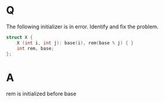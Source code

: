 # Q
The following initializer is in error. Identify and fix the
problem.

```c++
struct X {
    X (int i, int j): base(i), rem(base % j) { }
    int rem, base;
};
```

# A
rem is initialized before base